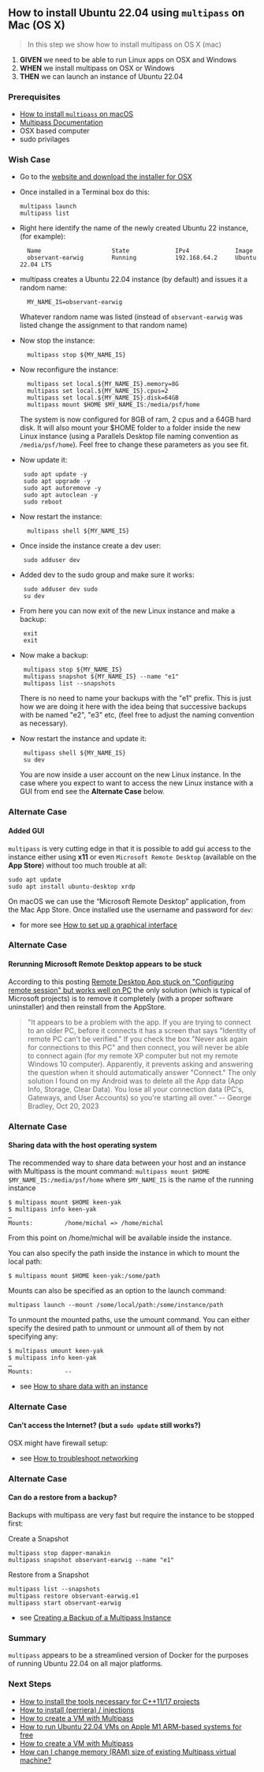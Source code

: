 ## How to install Ubuntu 22.04 using `multipass` on Mac (OS X)
> In this step we show how to install multipass on OS X (mac)

 1. **GIVEN** we need to be able to run Linux apps on OSX and Windows
 2. **WHEN** we install multipass on OSX or Windows 
 3. **THEN** we can launch an instance of Ubuntu 22.04 

### Prerequisites
- [How to install `multipass` on macOS](https://multipass.run/docs/installing-on-macos#heading--install-upgrade-uninstall)  
- [Multipass Documentation](https://multipass.run/docs)
- OSX based computer
- sudo privilages 

### Wish Case

  - Go to the [website and download the installer for OSX](https://multipass.run/docs/installing-on-macos#heading--install-upgrade-uninstall)
  - Once installed in a Terminal box do this:
	
		multipass launch
		multipass list

- Right here identify the name of the newly created Ubuntu 22 instance, (for example):

		Name                    State             IPv4             Image
		observant-earwig        Running           192.168.64.2     Ubuntu 22.04 LTS

- multipass creates a Ubuntu 22.04 instance (by default) and issues it a random name:

		MY_NAME_IS=observant-earwig

	Whatever random name was listed (instead of `observant-earwig` was listed change the assignment to that random name)

- Now stop the instance:

		multipass stop ${MY_NAME_IS}

- Now reconfigure the instance:

		multipass set local.${MY_NAME_IS}.memory=8G
		multipass set local.${MY_NAME_IS}.cpus=2   
		multipass set local.${MY_NAME_IS}.disk=64GB
		multipass mount $HOME $MY_NAME_IS:/media/psf/home

	The system is now configured for 8GB of ram, 2 cpus and a 64GB hard disk. It will also mount your $HOME folder to a folder inside the new Linux instance (using a Parallels Desktop file naming convention as `/media/psf/home`). Feel free to change these parameters as you see fit. 

 - Now update it:

 		sudo apt update -y
		sudo apt upgrade -y
		sudo apt autoremove -y
		sudo apt autoclean -y
		sudo reboot 

- Now restart the instance:

		multipass shell ${MY_NAME_IS}

 - Once inside the instance create a dev user:

		sudo adduser dev

 - Added dev to the sudo group and make sure it works:

		sudo adduser dev sudo
		su dev

 - From here you can now exit of the new Linux instance and make a backup:

		exit
		exit
		
 - Now make a backup:

		multipass stop ${MY_NAME_IS}
		multipass snapshot ${MY_NAME_IS} --name "e1"
		multipass list --snapshots

	There is no need to name your backups with the "e1" prefix. This is just how we are doing it here with the idea being that successive backups with be named "e2", "e3" etc, (feel free to adjust the naming convention as necessary).

 - Now restart the instance and update it:

		multipass shell ${MY_NAME_IS}
		su dev

	You are now inside a user account on the new Linux instance. In the case where you expect to want to access the new Linux instance with a GUI from end see the **Alternate Case** below.

### Alternate Case
#### Added GUI
`multipass` is very cutting edge in that it is possible to add gui access to the instance either using **x11** or even `Microsoft Remote Desktop` (available on the **App Store**) without too much trouble at all:

	sudo apt update
	sudo apt install ubuntu-desktop xrdp

On macOS we can use the “Microsoft Remote Desktop” application, from the Mac App Store. Once installed use the username and password for `dev`:

- for more see [How to set up a graphical interface](https://multipass.run/docs/set-up-a-graphical-interface)

### Alternate Case
#### Rerunning Microsoft Remote Desktop appears to be stuck
According to this posting [Remote Desktop App stuck on "Configuring remote session" but works well on PC](https://learn.microsoft.com/en-us/answers/questions/649233/remote-desktop-app-stuck-on-configuring-remote-ses) the only solution (which is typical of Microsoft projects) is to remove it completely (with a proper software uninstaller) and then reinstall from the AppStore. 
> "It appears to be a problem with the app. If you are trying to connect to an older PC, before it connects it has a screen that says "Identity of remote PC can't be verified." If you check the box "Never ask again for connections to this PC" and then connect, you will never be able to connect again (for my remote XP computer but not my remote Windows 10 computer). Apparently, it prevents asking and answering the question when it should automatically answer "Connect." The only solution I found on my Android was to delete all the App data (App Info, Storage, Clear Data). You lose all your connection data (PC's, Gateways, and User Accounts) so you're starting all over." -- George Bradley, Oct 20, 2023

### Alternate Case
#### Sharing data with the host operating system
The recommended way to share data between your host and an instance with Multipass is the mount command:
`multipass mount $HOME $MY_NAME_IS:/media/psf/home` where `$MY_NAME_IS` is the name of the running instance
```
$ multipass mount $HOME keen-yak
$ multipass info keen-yak
…
Mounts:         /home/michal => /home/michal
```
From this point on /home/michal will be available inside the instance.

You can also specify the path inside the instance in which to mount the local path:

```
$ multipass mount $HOME keen-yak:/some/path
```
Mounts can also be specified as an option to the launch command:

```
multipass launch --mount /some/local/path:/some/instance/path
```
To unmount the mounted paths, use the umount command. You can either specify the desired path to unmount or unmount all of them by not specifying any:
```
$ multipass umount keen-yak
$ multipass info keen-yak                
…
Mounts:         --
```
- see [How to share data with an instance](https://multipass.run/docs/share-data-with-an-instance)

### Alternate Case
#### Can't access the Internet? (but a `sudo update` still works?)
OSX might have firewall setup:
 - see [How to troubleshoot networking](https://multipass.run/docs/troubleshoot-networking#heading--dns-problems)

### Alternate Case
#### Can do a restore from a backup?
Backups with multipass are very fast but require the instance to be stopped first:

 Create a Snapshot

	multipass stop dapper-manakin
	multipass snapshot observant-earwig --name "e1"

Restore from a Snapshot

	multipass list --snapshots
	multipass restore observant-earwig.e1 
	multipass start observant-earwig

 - see [Creating a Backup of a Multipass Instance](https://github-wiki-see.page/m/dialloi659/multipass/wiki/Creating-a-Backup-of-a-Multipass-Instance)

### Summary
`multipass` appears to be a streamlined version of Docker for the purposes of running Ubuntu 22.04 on all major platforms. 

### Next Steps

- [How to install the tools necessary for C++11/17 projects](https://github.com/perriera/for_interfaces/blob/main/cpp/INSTALL.md)
- [How to install (perriera) / injections](https://github.com/perriera/for_interfaces/blob/main/injections/INSTALL.md)
- [How to create a VM with Multipass](https://ubuntu.com/server/docs/virtualization-multipass)
- [How to run Ubuntu 22.04 VMs on Apple M1 ARM-based systems for free](https://multipass.run/docs/installing-on-macos)
- [How to create a VM with Multipass](https://ubuntu.com/server/docs/virtualization-multipass)
- [How can I change memory (RAM) size of existing Multipass virtual machine?](https://github.com/canonical/multipass/issues/1265)


